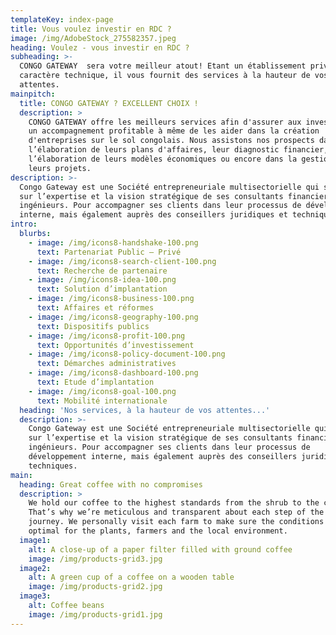 ```yaml
---
templateKey: index-page
title: Vous voulez investir en RDC ?
image: /img/AdobeStock_275582357.jpeg
heading: Voulez - vous investir en RDC ?
subheading: >-
  CONGO GATEWAY  sera votre meilleur atout! Etant un établissement privé à
  caractère technique, il vous fournit des services à la hauteur de vos
  attentes.
mainpitch:
  title: CONGO GATEWAY ? EXCELLENT CHOIX !
  description: >
    CONGO GATEWAY offre les meilleurs services afin d'assurer aux investisseurs
    un accompagnement profitable à même de les aider dans la création
    d'entreprises sur le sol congolais. Nous assistons nos prospects dans
    l’élaboration de leurs plans d'affaires, leur diagnostic financier,
    l’élaboration de leurs modèles économiques ou encore dans la gestion de
    leurs projets.
description: >-
  Congo Gateway est une Société entrepreneuriale multisectorielle qui s’appuie
  sur l’expertise et la vision stratégique de ses consultants financiers et
  ingénieurs. Pour accompagner ses clients dans leur processus de développement
  interne, mais également auprès des conseillers juridiques et techniques.
intro:
  blurbs:
    - image: /img/icons8-handshake-100.png
      text: Partenariat Public – Privé
    - image: /img/icons8-search-client-100.png
      text: Recherche de partenaire
    - image: /img/icons8-idea-100.png
      text: Solution d’implantation
    - image: /img/icons8-business-100.png
      text: Affaires et réformes
    - image: /img/icons8-geography-100.png
      text: Dispositifs publics
    - image: /img/icons8-profit-100.png
      text: Opportunités d’investissement
    - image: /img/icons8-policy-document-100.png
      text: Démarches administratives
    - image: /img/icons8-dashboard-100.png
      text: Etude d’implantation
    - image: /img/icons8-goal-100.png
      text: Mobilité internationale
  heading: 'Nos services, à la hauteur de vos attentes...'
  description: >-
    Congo Gateway est une Société entrepreneuriale multisectorielle qui s’appuie
    sur l’expertise et la vision stratégique de ses consultants financiers et
    ingénieurs. Pour accompagner ses clients dans leur processus de
    développement interne, mais également auprès des conseillers juridiques et
    techniques.
main:
  heading: Great coffee with no compromises
  description: >
    We hold our coffee to the highest standards from the shrub to the cup.
    That’s why we’re meticulous and transparent about each step of the coffee’s
    journey. We personally visit each farm to make sure the conditions are
    optimal for the plants, farmers and the local environment.
  image1:
    alt: A close-up of a paper filter filled with ground coffee
    image: /img/products-grid3.jpg
  image2:
    alt: A green cup of a coffee on a wooden table
    image: /img/products-grid2.jpg
  image3:
    alt: Coffee beans
    image: /img/products-grid1.jpg
---
```


